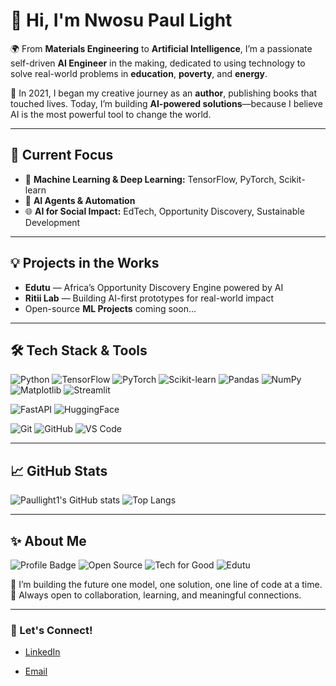 # 👋 Hi, I'm Nwosu Paul Light

🌍 From **Materials Engineering** to **Artificial Intelligence**, I’m a passionate self-driven **AI Engineer** in the making, dedicated to using technology to solve real-world problems in **education**, **poverty**, and **energy**.

📝 In 2021, I began my creative journey as an **author**, publishing books that touched lives. Today, I’m building **AI-powered solutions**—because I believe AI is the most powerful tool to change the world.

---

## 🚀 Current Focus

- 🔎 **Machine Learning & Deep Learning:** TensorFlow, PyTorch, Scikit-learn
- 🤖 **AI Agents & Automation**
- 🌐 **AI for Social Impact:** EdTech, Opportunity Discovery, Sustainable Development

---

## 💡 Projects in the Works
- **Edutu** — Africa’s Opportunity Discovery Engine powered by AI
- **Ritii Lab** — Building AI-first prototypes for real-world impact
- Open-source **ML Projects** coming soon...

---

## 🛠 Tech Stack & Tools

![Python](https://img.shields.io/badge/Python-3776AB?style=for-the-badge&logo=python&logoColor=white)
![TensorFlow](https://img.shields.io/badge/TensorFlow-FF6F00?style=for-the-badge&logo=TensorFlow&logoColor=white)
![PyTorch](https://img.shields.io/badge/PyTorch-EE4C2C?style=for-the-badge&logo=pytorch&logoColor=white)
![Scikit-learn](https://img.shields.io/badge/Scikit--learn-F7931E?style=for-the-badge&logo=scikit-learn&logoColor=white)
![Pandas](https://img.shields.io/badge/Pandas-150458?style=for-the-badge&logo=pandas&logoColor=white)
![NumPy](https://img.shields.io/badge/NumPy-013243?style=for-the-badge&logo=numpy&logoColor=white)
![Matplotlib](https://img.shields.io/badge/Matplotlib-11557C?style=for-the-badge&logo=matplotlib&logoColor=white)
![Streamlit](https://img.shields.io/badge/Streamlit-FF4B4B?style=for-the-badge&logo=streamlit&logoColor=white)

![FastAPI](https://img.shields.io/badge/FastAPI-009688?style=for-the-badge&logo=fastapi&logoColor=white)
![HuggingFace](https://img.shields.io/badge/HuggingFace-FFD21F?style=for-the-badge&logo=huggingface&logoColor=black)

![Git](https://img.shields.io/badge/Git-F05032?style=for-the-badge&logo=git&logoColor=white)
![GitHub](https://img.shields.io/badge/GitHub-181717?style=for-the-badge&logo=github&logoColor=white)
![VS Code](https://img.shields.io/badge/VS%20Code-007ACC?style=for-the-badge&logo=visual-studio-code&logoColor=white)

---

## 📈 GitHub Stats

![Paullight1's GitHub stats](https://github-readme-stats.vercel.app/api?username=Paullight1&show_icons=true&theme=radical)
![Top Langs](https://github-readme-stats.vercel.app/api/top-langs/?username=Paullight1&layout=compact&theme=radical)

---

## ✨ About Me

![Profile Badge](https://img.shields.io/badge/AI%20Engineer%20In%20Progress-%F0%9F%9A%80-blue)
![Open Source](https://img.shields.io/badge/Open--Source-Contributor-brightgreen)
![Tech for Good](https://img.shields.io/badge/Tech--for--Good-%F0%9F%92%9A-orange)
![Edutu](https://img.shields.io/badge/Edutu-AI%20for%20Opportunities-blueviolet?style=for-the-badge)

📌 I’m building the future one model, one solution, one line of code at a time.  
💬 Always open to collaboration, learning, and meaningful connections.

---

### 🔗 Let's Connect!
- [LinkedIn](https://www.linkedin.com/in/paul-light-?utm_source=share&utm_campaign=share_via&utm_content=profile&utm_medium=android_app)

- [Email](mailto:nwosupaul3@gmail.com)
